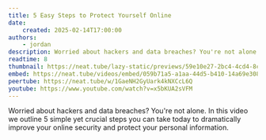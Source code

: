 ```yaml
---
title: 5 Easy Steps to Protect Yourself Online
date:
    created: 2025-02-14T17:00:00
authors:
    - jordan
description: Worried about hackers and data breaches? You're not alone. In this video we outline 5 simple yet crucial steps you can take today to dramatically improve your online security and protect your personal information.
readtime: 8
thumbnail: https://neat.tube/lazy-static/previews/59e10e27-2bc4-4cd4-8cb7-605b101baf4e.jpg
embed: https://neat.tube/videos/embed/059b71a5-a1aa-44d5-b410-14a69e3082da
peertube: https://neat.tube/w/1GaeNH2GyUark4kNXCcL6Q
youtube: https://www.youtube.com/watch?v=x5bKUA2sVFM
---
```


Worried about hackers and data breaches? You're not alone. In this video we outline 5 simple yet crucial steps you can take today to dramatically improve your online security and protect your personal information.
